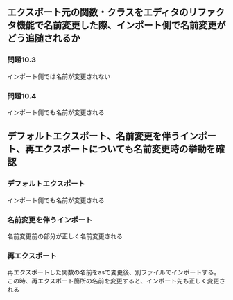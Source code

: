 ## エクスポート元の関数・クラスをエディタのリファクタ機能で名前変更した際、インポート側で名前変更がどう追随されるか

### 問題10.3

インポート側では名前が変更されない

### 問題10.4

インポート側でも名前が変更される

## デフォルトエクスポート、名前変更を伴うインポート、再エクスポートについても名前変更時の挙動を確認

### デフォルトエクスポート

インポート側でも名前が変更される

### 名前変更を伴うインポート

名前変更前の部分が正しく名前変更される

### 再エクスポート

再エクスポートした関数の名前をasで変更後、別ファイルでインポートする。  
この時、再エクスポート箇所の名前を変更すると、インポート先も正しく変更される
